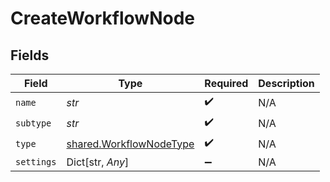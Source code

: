 # CreateWorkflowNode


## Fields

| Field                                                              | Type                                                               | Required                                                           | Description                                                        |
| ------------------------------------------------------------------ | ------------------------------------------------------------------ | ------------------------------------------------------------------ | ------------------------------------------------------------------ |
| `name`                                                             | *str*                                                              | :heavy_check_mark:                                                 | N/A                                                                |
| `subtype`                                                          | *str*                                                              | :heavy_check_mark:                                                 | N/A                                                                |
| `type`                                                             | [shared.WorkflowNodeType](../../models/shared/workflownodetype.md) | :heavy_check_mark:                                                 | N/A                                                                |
| `settings`                                                         | Dict[str, *Any*]                                                   | :heavy_minus_sign:                                                 | N/A                                                                |